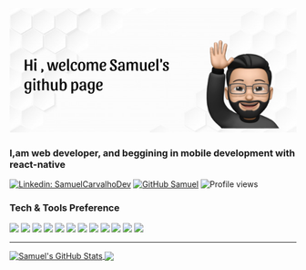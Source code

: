 
![Welcome](https://github.com/samuelcarvalhodev/samuelcarvalhodev/blob/main/Untitled.png?raw=true)
### I,am web developer, and beggining in mobile development with react-native
[![Linkedin: SamuelCarvalhoDev](https://img.shields.io/badge/-SamuelCarvalhoDev-blue?style=flat-square&logo=Linkedin&logoColor=white&link=https://www.linkedin.com/in/samuelcarvalhodev/)](https://www.linkedin.com/in/samuelcarvalhodev/)
[![GitHub Samuel](https://img.shields.io/github/followers/samuel?label=follow&style=social)](https://github.com/samuelcarvalhodev)
![Profile views](https://gpvc.arturio.dev/samuelcarvalhodev)
### Tech & Tools Preference
<img src="https://img.shields.io/badge/-HTML5-E34F26?style=flat&logo=html5&logoColor=white"> <img src="https://img.shields.io/badge/-CSS3-1572B6?style=flat&logo=css3&logoColor=white">
<img src="https://img.shields.io/badge/-Bootstrap-563D7C?style=flat&logo=bootstrap&logoColor=white">
<img src="https://img.shields.io/badge/-JavaScript-eed718?style=flat&logo=javascript&logoColor=ffffff">
<img src="https://img.shields.io/badge/-AngularJS-cc6699?style=flat&logo=angular&logoColor=ffffff">
<img src="https://img.shields.io/badge/-React-000000?style=flat&logo=react&logoColor=00c8ff">
<img src="https://img.shields.io/badge/-MySQL-F29111?style=flat&logo=mysql&logoColor=FFFFFF">
<img src="https://img.shields.io/badge/-Node.js-3C873A?style=flat&logo=Node.js&logoColor=white">
<img src="http://img.shields.io/badge/-Git-F1502F?style=flat&logo=git&logoColor=FFFFFF">
<img src="http://img.shields.io/badge/-Github-000000?style=flat&logo=github&logoColor=FFFFFF">
<img src="http://img.shields.io/badge/-VS%20Code-007ACC?style=flat&logo=visual%20studio%20code&logoColor=white">
<img src="http://img.shields.io/badge/-Vercel-black?style=flat&logo=vercel&logoColor=white">



---

<a href="https://github.com/samuelcarvalhodev/samuelcarvalhodev">
  <img align="center" src="https://github-readme-stats.vercel.app/api?username=samuelcarvalhodev&show_icons=true&line_height=27&count_private=true&title_color=2bbc8a&text_color=c9cacc&icon_color=2bbc8a&bg_color=1d1f21" alt="Samuel's GitHub Stats" />
</a>

<a href="https://github.com/samuelcarvalhodev/samuelcarvalhodev">
  <img align="center" src="https://github-readme-stats.vercel.app/api/top-langs/?username=samuelcarvalhodev&hide=java,html&title_color=ffffff&text_color=c9cacc&icon_color=2bbc8a&bg_color=1d1f21" />
</a>
